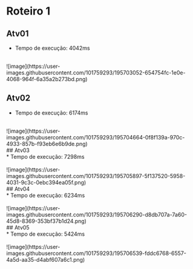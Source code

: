 # Roteiro 1 <br>
## Atv01 <br>
* Tempo de execução: 4042ms <br>
<br>
![image](https://user-images.githubusercontent.com/101759293/195703052-654754fc-1e0e-4068-964f-6a35a2b273bd.png)


## Atv02 <br>
* Tempo de execução: 6174ms <br>
<br>
![image](https://user-images.githubusercontent.com/101759293/195704664-0f8f139a-970c-4933-857b-f93eb6e6b9de.png)
<br>
## Atv03 <br>
* Tempo de execução: 7298ms <br>
<br>
![image](https://user-images.githubusercontent.com/101759293/195705897-5f137520-5958-4031-9c3c-0ebc394ea05f.png)
<br>
## Atv04 <br>
* Tempo de execução: 6234ms <br>
<br>
![image](https://user-images.githubusercontent.com/101759293/195706290-d8db707a-7a60-45d8-8369-353bf37b1d24.png)<br>
## Atv05 <br>
* Tempo de execução: 5424ms <br>
<br>
![image](https://user-images.githubusercontent.com/101759293/195706539-fddc6768-6557-4a5d-aa35-d4abf607a6c1.png)
<br>

